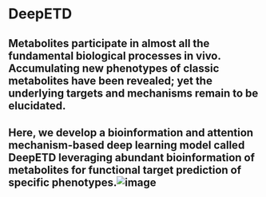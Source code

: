 # DeepETD
## Metabolites participate in almost all the fundamental biological processes in vivo. Accumulating new phenotypes of classic metabolites have been revealed; yet the underlying targets and mechanisms remain to be elucidated. 
## Here, we develop a bioinformation and attention mechanism-based deep learning model called DeepETD leveraging abundant bioinformation of metabolites for functional target prediction of specific phenotypes.![image](https://github.com/user-attachments/assets/0e791e1a-2989-4681-a07d-aae2d64af04a)
